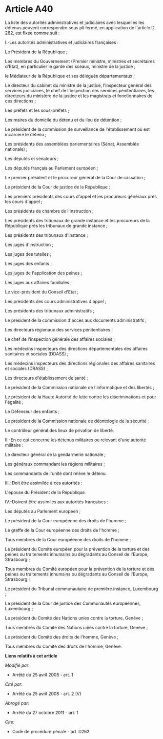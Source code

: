 # Article A40

La liste des autorités administratives et judiciaires avec lesquelles les détenus peuvent correspondre sous pli fermé, en
application de l'article D. 262, est fixée comme suit : 

I.-Les autorités administratives et judiciaires françaises : 

Le Président de la République ; 

Les membres du Gouvernement (Premier ministre, ministres et secrétaires d'Etat), en particulier le garde des sceaux, ministre
de la justice ; 

le Médiateur de la République et ses délégués départementaux ; 

Le directeur du cabinet du ministre de la justice, l'inspecteur général des services judiciaires, le chef de l'inspection des
services pénitentiaires, les directeurs du ministère de la justice et les magistrats et fonctionnaires de ces directions ; 

Les préfets et les sous-préfets ; 

Les maires du domicile du détenu et du lieu de détention ; 

Le président de la commission de surveillance de l'établissement où est incarcéré le détenu ; 

Les présidents des assemblées parlementaires (Sénat, Assemblée nationale) ; 

Les députés et sénateurs ; 

Les députés français au Parlement européen ; 

Le premier président et le procureur général de la Cour de cassation ; 

Le président de la Cour de justice de la République ; 

Les premiers présidents des cours d'appel et les procureurs généraux près les cours d'appel ; 

Les présidents de chambre de l'instruction ; 

Les présidents des tribunaux de grande instance et les procureurs de la République près les tribunaux de grande instance ; 

Les présidents des tribunaux d'instance ; 

Les juges d'instruction ; 

Les juges des tutelles ; 

Les juges des enfants ; 

Les juges de l'application des peines ; 

Les juges aux affaires familiales ; 

Le vice-président du Conseil d'Etat ; 

Les présidents des cours administratives d'appel ; 

Les présidents des tribunaux administratifs ; 

Le président de la commission d'accès aux documents administratifs ; 

Les directeurs régionaux des services pénitentiaires ; 

Le chef de l'inspection générale des affaires sociales ; 

Les médecins inspecteurs des directions départementales des affaires sanitaires et sociales (DDASS) ; 

Les médecins inspecteurs des directions régionales des affaires sanitaires et sociales (DRASS) ; 

Les directeurs d'établissement de santé ; 

Le président de la Commission nationale de l'informatique et des libertés ; 

Le président de la Haute Autorité de lutte contre les discriminations et pour l'égalité ; 

Le Défenseur des enfants ; 

Le président de la Commission nationale de déontologie de la sécurité ; 

Le contrôleur général des lieux de privation de liberté. 

II.-En ce qui concerne les détenus militaires ou relevant d'une autorité militaire : 

Le directeur général de la gendarmerie nationale ; 

Les généraux commandant les régions militaires ; 

Les commandants de l'unité dont relève le détenu. 

III.-Doit être assimilée à ces autorités : 

L'épouse du Président de la République. 

IV.-Doivent être assimilés aux autorités françaises : 

Les députés au Parlement européen ; 

Le président de la Cour européenne des droits de l'homme ; 

Le greffe de la Cour européenne des droits de l'homme ; 

Tous membres de la Cour européenne des droits de l'homme ; 

Le président du Comité européen pour la prévention de la torture et des peines ou traitements inhumains ou dégradants au
Conseil de l'Europe, Strasbourg ; 

Tous membres du Comité européen pour la prévention de la torture et des peines ou traitements inhumains ou dégradants au
Conseil de l'Europe, Strasbourg ; 

Le président du Tribunal communautaire de première instance, Luxembourg ; 

Le président de la Cour de justice des Communautés européennes, Luxembourg ; 

Le président du Comité des Nations unies contre la torture, Genève ; 

Tous membres du Comité des Nations unies contre la torture, Genève ; 

Le président du Comité des droits de l'homme, Genève ; 

Tous membres du Comité des droits de l'homme, Genève.

**Liens relatifs à cet article**

_Modifié par_:

  - Arrêté du 25 avril 2008 - art. 1

_Cité par_:

  - Arrêté du 25 avril 2008 - art. 2 (V)

_Abrogé par_:

  - Arrêté du 27 octobre 2011 - art. 1

_Cite_:

  - Code de procédure pénale - art. D262
